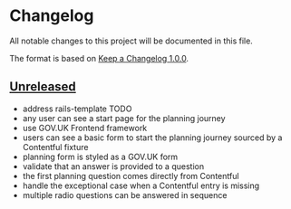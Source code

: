 # Changelog

All notable changes to this project will be documented in this file.

The format is based on [Keep a Changelog 1.0.0].

## [Unreleased]

- address rails-template TODO
- any user can see a start page for the planning journey
- use GOV.UK Frontend framework
- users can see a basic form to start the planning journey sourced by a
Contentful fixture
- planning form is styled as a GOV.UK form
- validate that an answer is provided to a question
- the first planning question comes directly from Contentful
- handle the exceptional case when a Contentful entry is missing
- multiple radio questions can be answered in sequence

[unreleased]: TODO
[keep a changelog 1.0.0]: https://keepachangelog.com/en/1.0.0/
